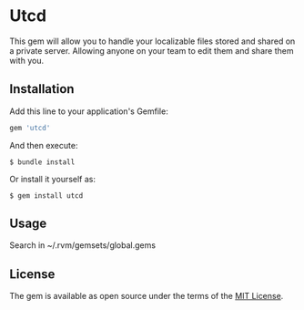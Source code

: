 # Utcd
This gem will allow you to handle your localizable files stored and shared on a private server. Allowing anyone on your team to edit them and share them with you.

## Installation

Add this line to your application's Gemfile:

```ruby
gem 'utcd'
```

And then execute:

    $ bundle install

Or install it yourself as:

    $ gem install utcd

## Usage
Search in ~/.rvm/gemsets/global.gems

## License

The gem is available as open source under the terms of the [MIT License](https://opensource.org/licenses/MIT).
